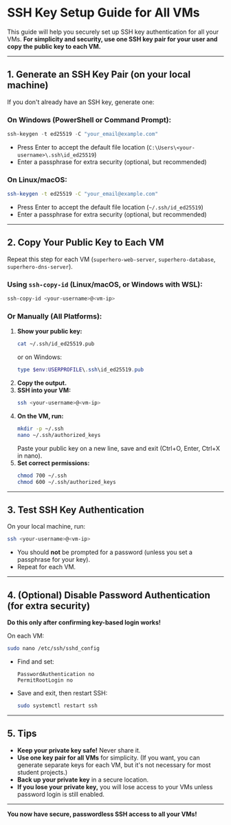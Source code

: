 # SSH Key Setup Guide for All VMs

This guide will help you securely set up SSH key authentication for all your VMs. **For simplicity and security, use one SSH key pair for your user and copy the public key to each VM.**

---

## 1. Generate an SSH Key Pair (on your local machine)

If you don't already have an SSH key, generate one:

### On Windows (PowerShell or Command Prompt):
```powershell
ssh-keygen -t ed25519 -C "your_email@example.com"
```
- Press Enter to accept the default file location (`C:\Users\<your-username>\.ssh\id_ed25519`)
- Enter a passphrase for extra security (optional, but recommended)

### On Linux/macOS:
```bash
ssh-keygen -t ed25519 -C "your_email@example.com"
```
- Press Enter to accept the default file location (`~/.ssh/id_ed25519`)
- Enter a passphrase for extra security (optional, but recommended)

---

## 2. Copy Your Public Key to Each VM

Repeat this step for each VM (`superhero-web-server`, `superhero-database`, `superhero-dns-server`).

### Using `ssh-copy-id` (Linux/macOS, or Windows with WSL):
```bash
ssh-copy-id <your-username>@<vm-ip>
```

### Or Manually (All Platforms):
1. **Show your public key:**
   ```bash
   cat ~/.ssh/id_ed25519.pub
   ```
   or on Windows:
   ```powershell
   type $env:USERPROFILE\.ssh\id_ed25519.pub
   ```
2. **Copy the output.**
3. **SSH into your VM:**
   ```bash
   ssh <your-username>@<vm-ip>
   ```
4. **On the VM, run:**
   ```bash
   mkdir -p ~/.ssh
   nano ~/.ssh/authorized_keys
   ```
   Paste your public key on a new line, save and exit (Ctrl+O, Enter, Ctrl+X in nano).
5. **Set correct permissions:**
   ```bash
   chmod 700 ~/.ssh
   chmod 600 ~/.ssh/authorized_keys
   ```

---

## 3. Test SSH Key Authentication

On your local machine, run:
```bash
ssh <your-username>@<vm-ip>
```
- You should **not** be prompted for a password (unless you set a passphrase for your key).
- Repeat for each VM.

---

## 4. (Optional) Disable Password Authentication (for extra security)
**Do this only after confirming key-based login works!**

On each VM:
```bash
sudo nano /etc/ssh/sshd_config
```
- Find and set:
  ```
  PasswordAuthentication no
  PermitRootLogin no
  ```
- Save and exit, then restart SSH:
  ```bash
  sudo systemctl restart ssh
  ```

---

## 5. Tips
- **Keep your private key safe!** Never share it.
- **Use one key pair for all VMs** for simplicity. (If you want, you can generate separate keys for each VM, but it's not necessary for most student projects.)
- **Back up your private key** in a secure location.
- **If you lose your private key,** you will lose access to your VMs unless password login is still enabled.

---

**You now have secure, passwordless SSH access to all your VMs!** 